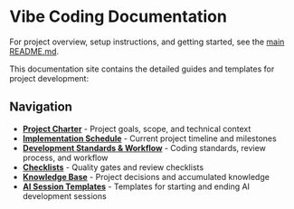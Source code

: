 # Vibe Coding Documentation

For project overview, setup instructions, and getting started, see the [main README.md](../README.md).

This documentation site contains the detailed guides and templates for project development:

## Navigation

- **[Project Charter](./project_charter.md)** - Project goals, scope, and technical context
- **[Implementation Schedule](./implementation_schedule.md)** - Current project timeline and milestones
- **[Development Standards & Workflow](./development_standards.md)** - Coding standards,
  review process, and workflow
- **[Checklists](./checklists.md)** - Quality gates and review checklists
- **[Knowledge Base](./knowledge_base.md)** - Project decisions and accumulated knowledge
- **[AI Session Templates](./ai_session_templates.md)** - Templates for starting and ending AI
  development sessions
